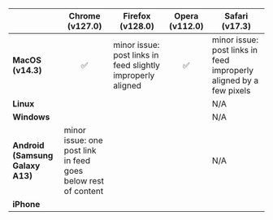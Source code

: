 |   | Chrome (v127.0) | Firefox (v128.0) | Opera (v112.0) | Safari (v17.3) |
|---|-----------------|------------------|----------------|----------------|
| **MacOS (v14.3)** | <center>✅</center> | minor issue: post links in feed slightly improperly aligned | <center>✅</center> | minor issue: post links in feed improperly aligned by a few pixels |
| **Linux** | | | | N/A |
| **Windows** | | | | N/A |
| **Android (Samsung Galaxy A13)** | minor issue: one post link in feed goes below rest of content | | | N/A |
| **iPhone** | | | | |